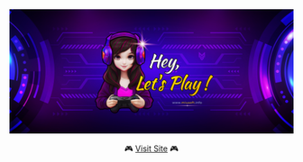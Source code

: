 <div align="center">
  <img src="https://raw.githubusercontent.com/MIUSOFT-Games/.github/main/profile/miusoft-banner.jpg" alt="Miusoft Banner">
  <br>
  
 🎮  [Visit Site](https://www.miusoftgames.com/) 🎮 
</div>
